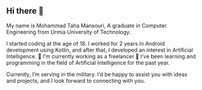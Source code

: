 ## Hi there 👋

My name is Mohammad Taha Mansouri,
A graduate in Computer Engineering from Urmia University of Technology.

I started coding at the age of 18.
I worked for 2 years in Android development using Kotlin, and after that, I developed an interest in Artificial Intelligence.
🔭 I’m currently working as a freelancer
🌱 I’ve been learning and programming in the field of Artificial Intelligence for the past year.

Currently, I’m serving in the military.
I’d be happy to assist you with ideas and projects, and I look forward to connecting with you.
<!--
**tahalabs/tahalabs** is a ✨ _special_ ✨ repository because its `README.md` (this file) appears on your GitHub profile.

Here are some ideas to get you started:

- 🔭 I’m currently working on ...
- 🌱 I’m currently learning ...
- 👯 I’m looking to collaborate on ...
- 🤔 I’m looking for help with ...
- 💬 Ask me about ...
- 📫 How to reach me: ...
- 😄 Pronouns: ...
- ⚡ Fun fact: ...
-->

